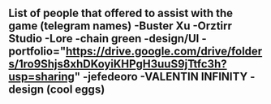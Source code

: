 List of people that offered to assist with the game (telegram names)
-Buster Xu
-Orztirr Studio -Lore
-chain green -design/UI -portfolio="https://drive.google.com/drive/folders/1ro9Shjs8xhDKoyiKHPgH3uuS9jTtfc3h?usp=sharing"
-jefedeoro
-VALENTIN INFINITY - design (cool eggs)
-

